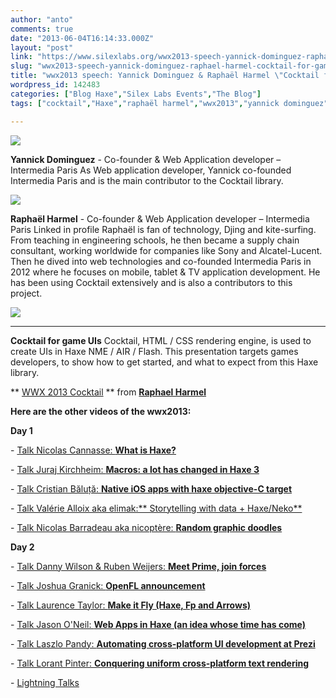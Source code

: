 ```yaml
---
author: "anto"
comments: true
date: "2013-06-04T16:14:33.000Z"
layout: "post"
link: "https://www.silexlabs.org/wwx2013-speech-yannick-dominguez-raphael-harmel-cocktail-for-game-uis/"
slug: "wwx2013-speech-yannick-dominguez-raphael-harmel-cocktail-for-game-uis"
title: "wwx2013 speech: Yannick Dominguez & Raphaël Harmel \"Cocktail for game UIs\""
wordpress_id: 142483
categories: ["Blog Haxe","Silex Labs Events","The Blog"]
tags: ["cocktail","Haxe","raphaël harmel","wwx2013","yannick dominguez"]

---
```

[![](https://www.silexlabs.org/wp-content/uploads/2013/06/bandeau-blog-raph-yannick.jpg)](https://www.silexlabs.org/142483/the-blog/wwx2013-speech-yannick-dominguez-raphael-harmel-cocktail-for-game-uis/attachment/bandeau-blog-raph-yannick/)

**Yannick Dominguez** - Co-founder & Web Application developer – Intermedia Paris
As Web application developer, Yannick co-founded Intermedia Paris and is the main contributor to the Cocktail library.

[![](https://www.silexlabs.org/wp-content/uploads/2013/06/yannick-dominguez1-150x150.jpg)](https://www.silexlabs.org/142483/the-blog/wwx2013-speech-yannick-dominguez-raphael-harmel-cocktail-for-game-uis/attachment/yannick-dominguez1-150x150/)

**Raphaël Harmel** - Co-founder & Web Application developer – Intermedia Paris
Linked in profile
Raphaël is fan of technology, Djing and kite-surfing.
From teaching in engineering schools, he then became a supply chain consultant, working worldwide for companies like Sony and Alcatel-Lucent.
Then he dived into web technologies and co-founded Intermedia Paris in 2012 where he focuses on mobile, tablet & TV application development.
He has been using Cocktail extensively and is also a contributors to this project.

[![](https://www.silexlabs.org/wp-content/uploads/2013/06/Raph_classe_smile_square-150x150.jpg)](https://www.silexlabs.org/142483/the-blog/wwx2013-speech-yannick-dominguez-raphael-harmel-cocktail-for-game-uis/attachment/raph_classe_smile_square/)
****

**Cocktail for game UIs**
Cocktail, HTML / CSS rendering engine, is used to create UIs in Haxe NME / AIR / Flash. This presentation targets games developers, to show how to get started, and what to expect from this Haxe library.






** [WWX 2013 Cocktail](http://fr.slideshare.net/raphaelharmel/wwx-2013-cocktail) ** from **[Raphael Harmel](http://fr.slideshare.net/raphaelharmel)**







**Here are the other videos of the wwx2013:**










**Day 1**






- [Talk Nicolas Cannasse: **What is Haxe?**](https://www.silexlabs.org/140469/the-blog/wwx2013-speech-nicolas-cannasse-what-is-haxe/)

- [Talk Juraj Kirchheim: **Macros: a lot has changed in Haxe 3**](https://www.silexlabs.org/?p=142242)

- [Talk Cristian Băluță: **Native iOS apps with haxe objective-C target**](https://www.silexlabs.org/?p=142686)

- [Talk Valérie Alloix aka elimak:** Storytelling with data + Haxe/Neko**](https://www.silexlabs.org/?p=142722)

- [Talk Nicolas Barradeau aka nicoptère: **Random graphic doodles**](https://www.silexlabs.org/?p=142737)

**Day 2**

- [Talk Danny Wilson & Ruben Weijers: **Meet Prime, join forces**](https://www.silexlabs.org/?p=142746)

- [Talk Joshua Granick: **OpenFL announcement**](https://www.silexlabs.org/?p=142542)

- [Talk Laurence Taylor: **Make it Fly (Haxe, Fp and Arrows)**](https://www.silexlabs.org/143188/the-blog/blog-silex-labs/wwx2013-speech-laurence-taylor-make-it-fly-haxe-fp-and-arrows/)

- [Talk Jason O'Neil: **Web Apps in Haxe (an idea whose time has come)**](https://www.silexlabs.org/?p=142800)

- [Talk Laszlo Pandy: **Automating cross-platform UI development at Prezi**](https://www.silexlabs.org/?p=142721)

- [Talk Lorant Pinter: **Conquering uniform cross-platform text rendering**](https://www.silexlabs.org/?p=142774)

- [Lightning Talks](https://www.silexlabs.org/?p=143115)












